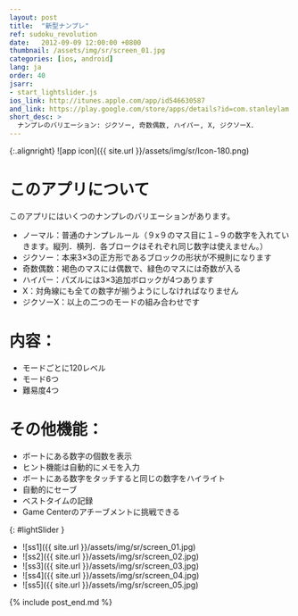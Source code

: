 ```yaml
---
layout: post
title:  "新型ナンプレ"
ref: sudoku_revolution
date:   2012-09-09 12:00:00 +0800
thumbnail: /assets/img/sr/screen_01.jpg
categories: [ios, android]
lang: ja
order: 40
jsarr:
- start_lightslider.js
ios_link: http://itunes.apple.com/app/id546630587
and_link: https://play.google.com/store/apps/details?id=com.stanleylam.sudoku.revolution
short_desc: >
  ナンプレのバリエーション: ジクソー, 奇数偶数, ハイパー, X, ジクソーX.
---
```


{:.alignright}
![app icon]({{ site.url }}/assets/img/sr/Icon-180.png)

# このアプリについて
このアプリにはいくつのナンプレのバリエーションがあります。

- ノーマル：普通のナンプレルール（９x９のマス目に１−９の数字を入れていきます。縦列．横列．各ブロークはそれぞれ同じ数字は使えません。）
- ジクソー：本来3×3の正方形であるブロックの形状が不規則になります
- 奇数偶数：褐色のマスには偶数で、緑色のマスには奇数が入る
- ハイパー：パズルには3×3追加ボロックが4つあります
- X：対角線にも全ての数字が揃うようにしなければなりません
- ジクソーX：以上の二つのモードの組み合わせです

# 内容：
- モードごとに120レベル
- モード6つ
- 難易度4つ

# その他機能：
- ボートにある数字の個数を表示
- ヒント機能は自動的にメモを入力
- ボートにある数字をタッチすると同じの数字をハイライト
- 自動的にセーブ
- ベストタイムの記録
- Game Centerのアチーブメントに挑戦できる


{: #lightSlider }
*   ![ss1]({{ site.url }}/assets/img/sr/screen_01.jpg)
*   ![ss2]({{ site.url }}/assets/img/sr/screen_02.jpg)
*   ![ss3]({{ site.url }}/assets/img/sr/screen_03.jpg)
*   ![ss4]({{ site.url }}/assets/img/sr/screen_04.jpg)
*   ![ss5]({{ site.url }}/assets/img/sr/screen_05.jpg)

{% include post_end.md %}


